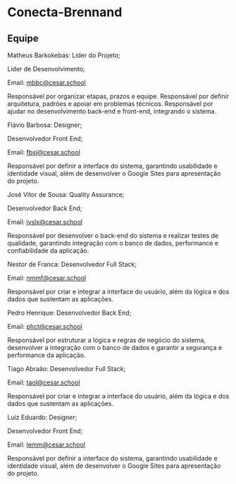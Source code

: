 # Conecta-Brennand

## Equipe
 Matheus Barkokebas: Lider do Projeto; 
 
 Lider de Desenvolvimento; 
 
 Email: mbbc@cesar.school 
 
 Responsável por organizar etapas, prazos e equipe. Responsável por definir arquitetura, padrões e apoiar em problemas técnicos. Responsável por ajudar no desenvolvimento back-end e front-end, integrando o sistema. 

 Flávio Barbosa: Designer;
 
 Desenvolvedor Front End;
 
 Email: fbsj@cesar.school
 
 Responsável por definir a interface do sistema, garantindo usabilidade e identidade visual, além de desenvolver o Google Sites para apresentação do projeto. 

 José Vitor de Sousa: Quality Assurance;
 
 Desenvolvedor Back End;
 
 Email: jvslx@cesar.school
 
 Responsável por desenvolver o back-end do sistema e realizar testes de qualidade, garantindo integração com o banco de dados, performance e confiabilidade da aplicação. 

 Nestor de Franca: Desenvolvedor Full Stack;
 
 Email: nmmf@cesar.school
 
 Responsável por criar e integrar a interface do usuário, além da lógica e dos dados que sustentam as aplicações.

 Pedro Henrique: Desenvolvedor Back End;

 Email: phct@cesar.school
 
 Responsável por estruturar a lógica e regras de negócio do sistema, desenvolver a integração com o banco de dados e garantir a segurança e performance da aplicação. 

 Tiago Abraão: Desenvolvedor Full Stack;
 
 Email: taol@cesar.school
 
 Responsável por criar e integrar a interface do usuário, além da lógica e dos dados que sustentam as aplicações.

 Luiz Eduardo: Designer;
 
 Desenvolvedor Front End;
 
 Email: lemm@cesar.school
 
 Responsável por definir a interface do sistema, garantindo usabilidade e identidade visual, além de desenvolver o Google Sites para apresentação do projeto. 

